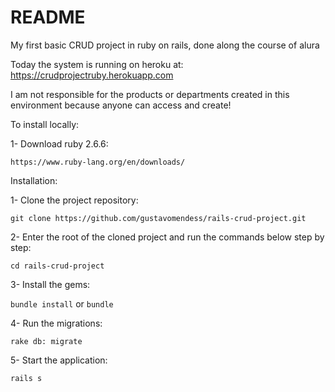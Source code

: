 <h1>README</h1>

My first basic CRUD project in ruby on rails, done along the course of alura

Today the system is running on heroku at: https://crudprojectruby.herokuapp.com

I am not responsible for the products or departments created in this environment because anyone can access and create!

To install locally:

1- Download ruby 2.6.6:

`https://www.ruby-lang.org/en/downloads/`

Installation:

1- Clone the project repository:

`git clone https://github.com/gustavomendess/rails-crud-project.git`

2- Enter the root of the cloned project and run the commands below step by step:

`cd rails-crud-project`

3- Install the gems:

`bundle install` or `bundle`

4- Run the migrations:

`rake db: migrate`

5- Start the application:

`rails s`

